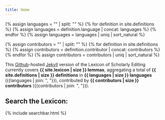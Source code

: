 ```yaml
---
title: Home
---
```


{% assign languages = "" | split: "" %}
{% for definition in site.definitions %}
{% assign languages = definition.language | concat: languages %}
{% endfor %}
{% assign languages = languages | uniq | sort_natural %}

{% assign contributors = "" | split: "" %}
{% for definition in site.definitions %}
{% assign contributors = definition.contributor | concat: contributors %}
{% endfor %}
{% assign contributors = contributors | uniq | sort_natural %}

This [Github](https://github.com)-hosted [Jekyll](https://jekyllrb.com) version of the Lexicon of Scholarly Editing currently covers **{{ site.lexicon | size }} lemmas**, aggregating a total of **{{ site.definitions | size }} definitions** in **{{ languages | size }} languages** ({{languages | join: ", "}}), contributed by **{{ contributors | size }} contributors** ({{contributors | join: ", "}}).


## Search the Lexicon:

{% include searchbar.html %}
